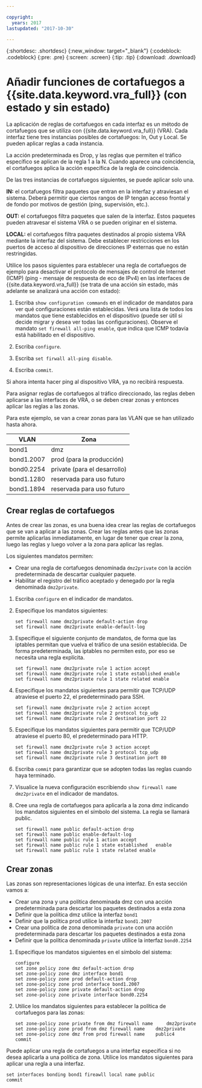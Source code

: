 ```yaml
---

copyright:
  years: 2017
lastupdated: "2017-10-30"

---
```


{:shortdesc: .shortdesc}
{:new_window: target="_blank"}
{:codeblock: .codeblock}
{:pre: .pre}
{:screen: .screen}
{:tip: .tip}
{:download: .download}

# Añadir funciones de cortafuegos a {{site.data.keyword.vra_full}} (con estado y sin estado)
La aplicación de reglas de cortafuegos en cada interfaz es un método de cortafuegos que se utiliza con {{site.data.keyword.vra_full}} (VRA). Cada interfaz tiene tres instancias posibles de cortafuegos: In, Out y Local. Se pueden aplicar reglas a cada instancia. 

La acción predeterminada es Drop, y las reglas que permiten el tráfico específico se aplican de la regla 1 a la N. Cuando aparece una coincidencia, el cortafuegos aplica la acción específica de la regla de coincidencia.

De las tres instancias de cortafuegos siguientes, se puede aplicar solo una.

**IN:** el cortafuegos filtra paquetes que entran en la interfaz y atraviesan el sistema. Deberá permitir que ciertos rangos de IP tengan acceso frontal y de fondo por motivos de gestión (ping, supervisión, etc.).

**OUT:** el cortafuegos filtra paquetes que salen de la interfaz. Estos paquetes pueden atravesar el sistema VRA o se pueden originar en el sistema.

**LOCAL:** el cortafuegos filtra paquetes destinados al propio sistema VRA mediante la interfaz del sistema. Debe establecer restricciones en los puertos de acceso al dispositivo de direcciones IP externas que no están restringidas.

Utilice los pasos siguientes para establecer una regla de cortafuegos de ejemplo para desactivar el protocolo de mensajes de control de Internet (ICMP) (ping - mensaje de respuesta de eco de IPv4) en las interfaces de {{site.data.keyword.vra_full}} (se trata de una acción sin estado, más adelante se analizará una acción con estado):

1. Escriba `show configuration commands` en el indicador de mandatos para ver qué configuraciones están establecidas. Verá una lista de todos los mandatos que tiene establecidos en el dispositivo (puede ser útil si decide migrar y desea ver todas las configuraciones). Observe el mandato `set firewall all-ping enable`, que indica que ICMP todavía está habilitado en el dispositivo.

2. Escriba `configure`.

3. Escriba `set firwall all-ping disable`.

4. Escriba `commit`.

Si ahora intenta hacer ping al dispositivo VRA, ya no recibirá respuesta.

Para asignar reglas de cortafuegos al tráfico direccionado, las reglas deben aplicarse a las interfaces de VRA, o se deben crear zonas y entonces aplicar las reglas a las zonas.

Para este ejemplo, se van a crear zonas para las VLAN que se han utilizado hasta ahora.

 VLAN | Zona 
 ---- | ---- 
bond1 | dmz
bond1.2007 | prod (para la producción)
bond0.2254 | private (para el desarrollo)
bond1.1280 | reservada para uso futuro
bond1.1894 | reservada para uso futuro

## Crear reglas de cortafuegos
Antes de crear las zonas, es una buena idea crear las reglas de cortafuegos que se van a aplicar a las zonas. Crear las reglas antes que las zonas permite aplicarlas inmediatamente, en lugar de tener que crear la zona, luego las reglas y luego volver a la zona para aplicar las reglas.

Los siguientes mandatos permiten:

* Crear una regla de cortafuegos denominada `dmz2private` con la acción predeterminada de descartar cualquier paquete.
* Habilitar el registro del tráfico aceptado y denegado por la regla denominada `dmz2private`.

1. Escriba `configure` en el indicador de mandatos.

2. Especifique los mandatos siguientes:

	~~~
	set firewall name dmz2private default-action drop
	set firewall name dmz2private enable-default-log
	~~~

3. Especifique el siguiente conjunto de mandatos, de forma que las iptables permitan que vuelva el tráfico de una sesión establecida. De forma predeterminada, las iptables no permiten esto, por eso se necesita una regla explícita.

	~~~
	set firewall name dmz2private rule 1 action accept
	set firewall name dmz2private rule 1 state established enable
	set firewall name dmz2private rule 1 state related enable
	~~~

4. Especifique los mandatos siguientes para permitir que TCP/UDP atraviese el puerto 22, el predeterminado para SSH.
	
	~~~
	set firewall name dmz2private rule 2 action accept
	set firewall name dmz2private rule 2 protocol tcp_udp
	set firewall name dmz2private rule 2 destination port 22
	~~~

5. Especifique los mandatos siguientes para permitir que TCP/UDP atraviese el puerto 80, el predeterminado para HTTP.

	~~~
	set firewall name dmz2private rule 3 action accept
	set firewall name dmz2private rule 3 protocol tcp_udp
	set firewall name dmz2private rule 3 destination port 80
	~~~

6. Escriba `commit` para garantizar que se adopten todas las reglas cuando haya terminado.

7. Visualice la nueva configuración escribiendo `show firewall name dmz2private` en el indicador de mandatos.

8. Cree una regla de cortafuegos para aplicarla a la zona dmz indicando los mandatos siguientes en el símbolo del sistema. La regla se llamará public. 

	~~~
	set firewall name public default-action drop
	set firewall name public enable-default-log
	set firewall name public rule 1 action accept
	set firewall name public rule 1 state established 	enable
	set firewall name public rule 1 state related enable
	~~~
	
## Crear zonas

Las zonas son representaciones lógicas de una interfaz. En esta sección vamos a:

* Crear una zona y una política denominada dmz con una acción predeterminada para descartar los paquetes destinados a esta zona
* Definir que la política dmz utilice la interfaz `bond1`
* Definir que la política prod utilice la interfaz `bond1.2007`
* Crear una política de zona denominada `private` con una acción predeterminada para descartar los paquetes destinados a esta zona
* Definir que la política denominada `private` utilice la interfaz `bond0.2254`

1. Especifique los mandatos siguientes en el símbolo del sistema:

	~~~
	configure
	set zone policy zone dmz default-action drop
	set zone-policy zone dmz interface bond1
	set zone-policy zone prod default-action drop
	set zone-policy zone prod interface bond1.2007
	set zone-policy zone private default-action drop
	set zone-policy zone private interface bond0.2254
	~~~
	
2. Utilice los mandatos siguientes para establecer la política de cortafuegos para las zonas:

	~~~
	set zone-policy zone private from dmz firewall name 	dmz2private
	set zone-policy zone prod from dmz firewall name 	dmz2private
	set zone-policy zone dmz from prod firewall name 	public4
	commit
	~~~
	
Puede aplicar una regla de cortafuegos a una interfaz específica si no desea aplicarla a una política de zona. Utilice los mandatos siguientes para aplicar una regla a una interfaz.

~~~
set interfaces bonding bond1 fireawll local name public
commit
~~~
